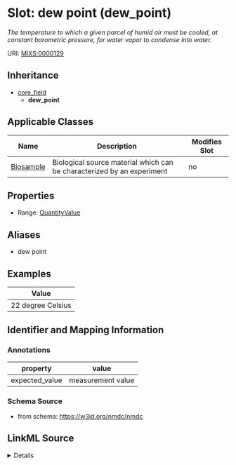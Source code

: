 # Slot: dew point (dew_point)


_The temperature to which a given parcel of humid air must be cooled, at constant barometric pressure, for water vapor to condense into water._



URI: [MIXS:0000129](https://w3id.org/mixs/0000129)




## Inheritance

* [core_field](core_field.md)
    * **dew_point**





## Applicable Classes

| Name | Description | Modifies Slot |
| --- | --- | --- |
[Biosample](Biosample.md) | Biological source material which can be characterized by an experiment |  no  |







## Properties

* Range: [QuantityValue](QuantityValue.md)



## Aliases


* dew point




## Examples

| Value |
| --- |
| 22 degree Celsius |

## Identifier and Mapping Information





### Annotations

| property | value |
| --- | --- |
| expected_value | measurement value || preferred_unit | degree Celsius || occurrence | 1 |



### Schema Source


* from schema: https://w3id.org/nmdc/nmdc




## LinkML Source

<details>
```yaml
name: dew_point
annotations:
  expected_value:
    tag: expected_value
    value: measurement value
  preferred_unit:
    tag: preferred_unit
    value: degree Celsius
  occurrence:
    tag: occurrence
    value: '1'
description: The temperature to which a given parcel of humid air must be cooled,
  at constant barometric pressure, for water vapor to condense into water.
title: dew point
examples:
- value: 22 degree Celsius
from_schema: https://w3id.org/nmdc/nmdc
aliases:
- dew point
rank: 1000
is_a: core field
slot_uri: MIXS:0000129
multivalued: false
alias: dew_point
domain_of:
- Biosample
range: QuantityValue

```
</details>